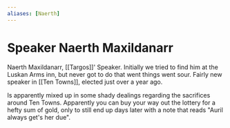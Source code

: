 ```yaml
---
aliases: [Naerth]
---
```

# Speaker Naerth Maxildanarr

Naerth Maxildanarr, [[Targos]]' Speaker. Initially we tried to find him at the Luskan Arms inn, but never got to do that went things went sour. Fairly new speaker in [[Ten Towns]], elected just over a year ago.

Is apparently mixed up in some shady dealings regarding the sacrifices around Ten Towns. Apparently you can buy your way out the lottery for a hefty sum of gold, only to still end up days later with a note that reads "Auril always get's her due".